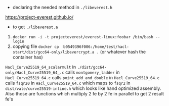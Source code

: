 - declaring the needed method in `./libeverest.h`

https://project-everest.github.io/
- to get `./libeverest.a`
1. `docker run -i -t projecteverest/everest-linux:foobar /bin/bash --login`
1. copying file `docker cp  b0549396f006:/home/test/hacl-start/dist/gcc64-only/libevercrypt.a .` (or whatever hash the container has)


`Hacl_Curve25519_64_scalarmult` in  `./dist/gcc64-only/Hacl_Curve25519_64_.c`
calls `montgomery_ladder` in  `Hacl_Curve25519_64.c`
calls `point_add_and_double` in `Hacl_Curve25519_64.c`
calls `fsqr20` in `Hacl_Curve25519_64.c`
which maps to `fsqr2`  in `dist/vale/curve25519-inline.h` which looks like hand optimized assembly.
Also those are functions which multiply 2 fe by 2 fe in parallel to get 2 result fe's

